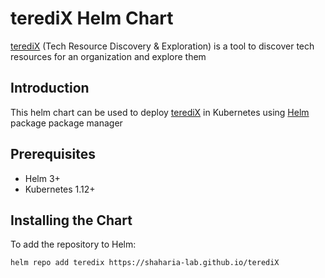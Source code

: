 # terediX Helm Chart

[terediX](https://github.com/shaharia-lab/terediX) (Tech Resource Discovery & Exploration) is a tool to discover tech resources for an organization and explore them

## Introduction

This helm chart can be used to deploy [terediX](https://github.com/shaharia-lab/terediX) in Kubernetes using [Helm](https://helm.sh) package package manager

## Prerequisites

- Helm 3+
- Kubernetes 1.12+

## Installing the Chart

To add the repository to Helm:

```shell
helm repo add teredix https://shaharia-lab.github.io/terediX
```
